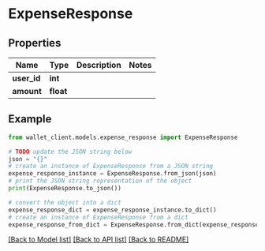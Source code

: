 # ExpenseResponse


## Properties

Name | Type | Description | Notes
------------ | ------------- | ------------- | -------------
**user_id** | **int** |  | 
**amount** | **float** |  | 

## Example

```python
from wallet_client.models.expense_response import ExpenseResponse

# TODO update the JSON string below
json = "{}"
# create an instance of ExpenseResponse from a JSON string
expense_response_instance = ExpenseResponse.from_json(json)
# print the JSON string representation of the object
print(ExpenseResponse.to_json())

# convert the object into a dict
expense_response_dict = expense_response_instance.to_dict()
# create an instance of ExpenseResponse from a dict
expense_response_from_dict = ExpenseResponse.from_dict(expense_response_dict)
```
[[Back to Model list]](../README.md#documentation-for-models) [[Back to API list]](../README.md#documentation-for-api-endpoints) [[Back to README]](../README.md)


